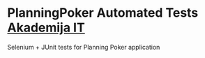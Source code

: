 # PlanningPoker Automated Tests [Akademija IT](https://akademija.it/)

Selenium + JUnit tests for Planning Poker application
